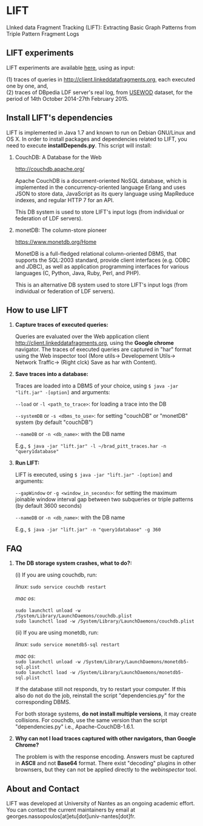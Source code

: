 # LIFT

LInked data Fragment Tracking (LIFT): Extracting Basic Graph Patterns from Triple Pattern Fragment Logs


## LIFT experiments


LIFT experiments are available [here](https://github.com/coumbaya/lift/blob/master/experiments.md), using as input:

(1) traces of queries in http://client.linkeddatafragments.org, each executed one by one, and,<br>
(2) traces of DBpedia LDF server's real log, from [USEWOD](http://usewod.org/data-sets.html) dataset, for the period of 14th October 2014-27th February 2015.


## Install LIFT's dependencies

LIFT is implemented in Java 1.7 and known to run on Debian GNU/Linux and OS X. In order to install packages and dependencies related to LIFT, you need to execute  **installDepends.py**. This script will install: 
   
   1. CouchDB: A Database for the Web
   
        http://couchdb.apache.org/

      Apache CouchDB is a document-oriented NoSQL database, which is implemented in the concurrency-oriented language 
      Erlang and uses JSON to store data, JavaScript as its query language using MapReduce indexes, and 
      regular HTTP 7 for an API. 
      
      This DB system is used to store LIFT's input logs (from individual or federation of LDF servers).
   
   2. monetDB: The column-store pioneer
      
        https://www.monetdb.org/Home

      MonetDB is a full-fledged relational column-oriented DBMS, that supports the SQL:2003 
      standard, provide client interfaces (e.g. ODBC and JDBC), as well as application programming interfaces for
      various languages (C, Python, Java, Ruby, Perl, and PHP).
   
      This is an alternative DB system used to store LIFT's input logs (from individual or federation of LDF servers).


## How to use LIFT

 1. __Capture traces of executed queries:__
   
      Queries are evaluated over the Web application client http://client.linkeddatafragments.org, using the **Google chrome** navigator. The traces of executed queries are captured in "har" format 
      using the Web inspector tool (More utils-> Developement Utils-> Network Traffic-> (Right clck) Save as har with Content).

 2. __Save traces into a database:__
      
     Traces are loaded into a DBMS of your choice, using `$ java -jar "lift.jar" -[option]` and arguments:
	
	`--load` or `-l <path_to_trace>`: for loading a trace into the DB

	`--systemDB` or `-s <dbms_to_use>`: for setting "couchDB" or "monetDB" system (by default "couchDB")

	`--nameDB` or `-n <db_name>`: with the DB name

     E.g., `$ java -jar "lift.jar" -l ~/brad_pitt_traces.har -n "query1database" `

 3. __Run LIFT:__
      
     LIFT is executed, using `$ java -jar "lift.jar" -[option]` and arguments:
	
	`--gapWindow` or `-g <window_in_seconds>`: for setting the maximum joinable window interval gap between two subqueries or triple patterns (by default 3600 seconds)

	`--nameDB` or `-n <db_name>`: with the DB name

     E.g., `$ java -jar "lift.jar" -n "query1database" -g 360 `

## FAQ

 1. __The DB storage system crashes, what to do?:__


       (i) If you are using couchdb, run:

       _linux_: `sudo service couchdb restart`

       _mac os_:<br>      
		`sudo launchctl unload -w /System/Library/LaunchDaemons/couchdb.plist                                                                                                                sudo launchctl load -w /System/Library/LaunchDaemons/couchdb.plist`


       (ii) If you are using monetdb, run:

       _linux_: `sudo service monetdb5-sql restart`

       _mac os_:<br>
		`sudo launchctl unload -w /System/Library/LaunchDaemons/monetdb5-sql.plist                                                                                                           sudo launchctl load -w /System/Library/LaunchDaemons/monetdb5-sql.plist`



       If the database still not responds, try to restart your computer. If this also do not do the job, reinstall the script "dependencies.py" for the corresponding DBMS.

       For both storage systems, **do not install multiple versions**, it may create collisions. For couchdb, use the same version than the script "dependencies.py" i.e., Apache-CouchDB-1.6.1.

 2. __Why can not I load traces captured with other navigators, than Google Chrome?__

      The problem is with the response encoding. Answers must be captured in **ASCII** and not **Base64** format. There exist "decoding" plugins in other brownsers, but they can not be applied directly to the _webinspector_ tool.


## About and Contact

LIFT was developed at University of Nantes as an ongoing academic effort. You can contact the current maintainers by email at georges.nassopoulos[at]etu[dot]univ-nantes[dot]fr.

